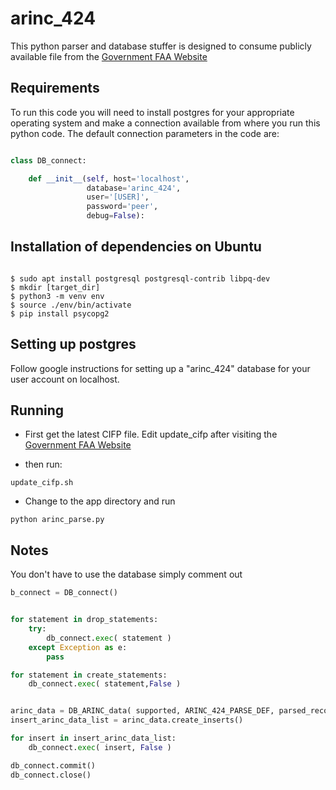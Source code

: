 # arinc_424

This python parser and database stuffer is designed to consume publicly
available file from the [Government FAA Website](https://www.faa.gov/air_traffic/flight_info/aeronav/digital_products/cifp/download/)

## Requirements

To run this code you will need to install postgres for your appropriate operating system and make a connection available from where you run this python code. The default connection parameters in the code are:

``` Python

class DB_connect:

    def __init__(self, host='localhost',
                 database='arinc_424',
                 user='[USER]',
                 password='peer',
                 debug=False):
```

## Installation of dependencies on Ubuntu

```

$ sudo apt install postgresql postgresql-contrib libpq-dev
$ mkdir [target_dir]
$ python3 -m venv env
$ source ./env/bin/activate
$ pip install psycopg2

```
## Setting up postgres

Follow google instructions for setting up a "arinc_424" database for your user account on localhost.

## Running

* First get the latest CIFP file. Edit update_cifp after visiting the [Government FAA Website](https://www.faa.gov/air_traffic/flight_info/aeronav/digital_products/cifp/download/)

* then run:

```
update_cifp.sh
```

* Change to the app directory and run
```
python arinc_parse.py
```


## Notes

You don't have to use the database simply comment out

``` Python
b_connect = DB_connect()


for statement in drop_statements:
    try:
        db_connect.exec( statement )        
    except Exception as e:
        pass

for statement in create_statements:
    db_connect.exec( statement,False )


arinc_data = DB_ARINC_data( supported, ARINC_424_PARSE_DEF, parsed_record_dict )
insert_arinc_data_list = arinc_data.create_inserts()

for insert in insert_arinc_data_list:
    db_connect.exec( insert, False )

db_connect.commit()
db_connect.close()
```